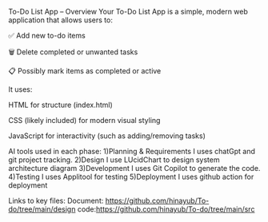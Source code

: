 To-Do List App – Overview
Your To-Do List App is a simple, modern web application that allows users to:

✅ Add new to-do items

🗑️ Delete completed or unwanted tasks

📋 Possibly mark items as completed or active

It uses:

HTML for structure (index.html)

CSS (likely included) for modern visual styling

JavaScript for interactivity (such as adding/removing tasks)

AI tools used in each phase:
1)Planning & Requirements
    I uses chatGpt and git project tracking.
2)Design
    I use LUcidChart to design system architecture diagram
3)Development
    I uses Git Copilot to generate the code.
4)Testing
    I uses Applitool for testing
5)Deployment
    I uses github action for deployment

Links to key files:
      Document: https://github.com/hinayub/To-do/tree/main/design
      code:https://github.com/hinayub/To-do/tree/main/src
